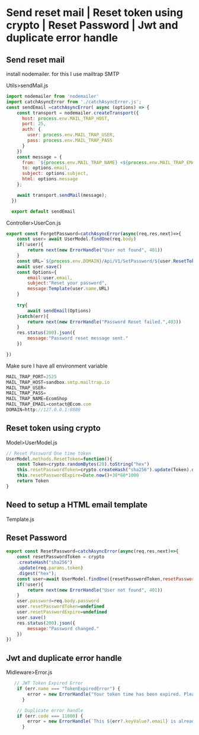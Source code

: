 
# Send reset mail | Reset token using crypto | Reset Password | Jwt and duplicate error handle

## Send reset mail

install nodemailer. for this I use mailtrap SMTP


Utils>sendMail.js

```javascript
import nodemailer from 'nodemailer'
import catchAsyncError from './catchAsyncError.js';
const sendEmail =catchAsyncError( async (options) => {
    const transport = nodemailer.createTransport({
      host: process.env.MAIL_TRAP_HOST,
      port: 25,
      auth: {
        user: process.env.MAIL_TRAP_USER,
        pass: process.env.MAIL_TRAP_PASS
      }
    })
    const message = {
      from: `${process.env.MAIL_TRAP_NAME} <${process.env.MAIL_TRAP_EMAIL}>`,
      to: options.email,
      subject: options.subject,
      html: options.message
    };

    await transport.sendMail(message);
  })

  export default sendEmail
```
Controller>UserCon.js

```javascript
export const ForgetPassword=catchAsyncError(async(req,res,next)=>{
    const user= await UserModel.findOne(req.body)
    if(!user){
        return next(new ErrorHandle("User not found", 401))
    }
    const URL=`${process.env.DOMAIN}/Api/V1/SetPassword/${user.ResetToken()}`
    await user.save()
    const Options={
        email:user.email,
        subject:"Reset your password",
        message:Template(user.name,URL)
    }
    
    try{
        await sendEmail(Options)
    }catch(err){
        return next(new ErrorHandle("Password Reset failed.",403))
    }
    res.status(200).json({
        message:"Password reset message sent."
    })

})
```

Make sure I have all environment variable
```javascript
MAIL_TRAP_PORT=2525
MAIL_TRAP_HOST=sandbox.smtp.mailtrap.io
MAIL_TRAP_USER=
MAIL_TRAP_PASS=
MAIL_TRAP_NAME=EcomShop
MAIL_TRAP_EMAIL=contact@Ecom.com
DOMAIN=http://127.0.0.1:8080
```

## Reset token using crypto
Model>UserModel.js

```javascript
// Reset Password One time token 
UserModel.methods.ResetToken=function(){
    const Token=crypto.randomBytes(20).toString("hex")
    this.resetPasswordToken=crypto.createHash("sha256").update(Token).digest("hex")
    this.resetPasswordExpire=Date.now()+30*60*1000
    return Token
}
```

## Need to setup a HTML email template
Template.js


## Reset Password

```javascript
export const ResetPassword=catchAsyncError(async(req,res,next)=>{
    const resetPasswordToken = crypto
    .createHash("sha256")
    .update(req.params.token)
    .digest("hex");
    const user=await UserModel.findOne({resetPasswordToken,resetPasswordExpire: {$gte:Date.now()}})
    if(!user){
        return next(new ErrorHandle("User not found", 401))
    }
    user.password=req.body.password
    user.resetPasswordToken=undefined
    user.resetPasswordExpire=undefined
    user.save()
    res.status(200).json({
        message:"Password changed."
    })
})
```

## Jwt and duplicate error handle

Midleware>Error.js

```javascript
   // JWT Token Expired Error
    if (err.name === "TokenExpiredError") {
        error = new ErrorHandle("Your token time has been expired. Please login again.", 400);
      }

    // Duplicate error handle
    if (err.code === 11000) {
        error = new ErrorHandle(`This ${err?.keyValue?.email} is already registered`, 400);
      }
```